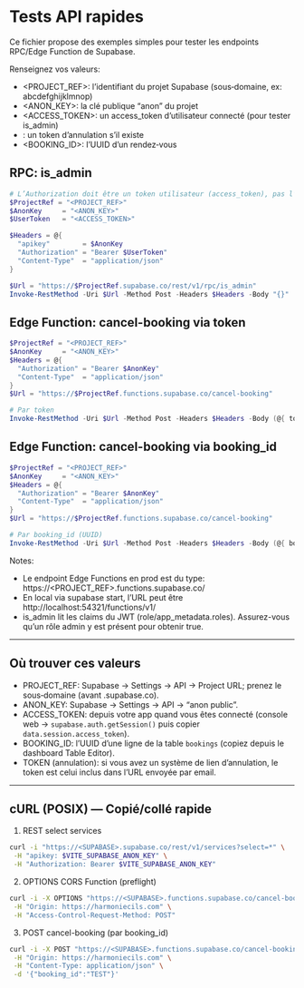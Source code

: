 # Tests API rapides

Ce fichier propose des exemples simples pour tester les endpoints RPC/Edge Function de Supabase.

Renseignez vos valeurs:
- <PROJECT_REF>: l’identifiant du projet Supabase (sous‑domaine, ex: abcdefghijklmnop)
- <ANON_KEY>: la clé publique “anon” du projet
- <ACCESS_TOKEN>: un access_token d’utilisateur connecté (pour tester is_admin)
- <TOKEN>: un token d’annulation s’il existe
- <BOOKING_ID>: l’UUID d’un rendez‑vous

## RPC: is_admin

```powershell
# L’Authorization doit être un token utilisateur (access_token), pas l’anon key
$ProjectRef = "<PROJECT_REF>"
$AnonKey     = "<ANON_KEY>"
$UserToken   = "<ACCESS_TOKEN>"

$Headers = @{
  "apikey"        = $AnonKey
  "Authorization" = "Bearer $UserToken"
  "Content-Type"  = "application/json"
}

$Url = "https://$ProjectRef.supabase.co/rest/v1/rpc/is_admin"
Invoke-RestMethod -Uri $Url -Method Post -Headers $Headers -Body "{}"
```

## Edge Function: cancel-booking via token

```powershell
$ProjectRef = "<PROJECT_REF>"
$AnonKey     = "<ANON_KEY>"
$Headers = @{
  "Authorization" = "Bearer $AnonKey"
  "Content-Type"  = "application/json"
}
$Url = "https://$ProjectRef.functions.supabase.co/cancel-booking"

# Par token
Invoke-RestMethod -Uri $Url -Method Post -Headers $Headers -Body (@{ token = "<TOKEN>" } | ConvertTo-Json)
```

## Edge Function: cancel-booking via booking_id

```powershell
$ProjectRef = "<PROJECT_REF>"
$AnonKey     = "<ANON_KEY>"
$Headers = @{
  "Authorization" = "Bearer $AnonKey"
  "Content-Type"  = "application/json"
}
$Url = "https://$ProjectRef.functions.supabase.co/cancel-booking"

# Par booking_id (UUID)
Invoke-RestMethod -Uri $Url -Method Post -Headers $Headers -Body (@{ booking_id = "<BOOKING_ID>" } | ConvertTo-Json)
```

Notes:
- Le endpoint Edge Functions en prod est du type: https://<PROJECT_REF>.functions.supabase.co/<function-name>
- En local via supabase start, l’URL peut être http://localhost:54321/functions/v1/<function-name>
- is_admin lit les claims du JWT (role/app_metadata.roles). Assurez-vous qu’un rôle admin y est présent pour obtenir true.

---

## Où trouver ces valeurs

- PROJECT_REF: Supabase → Settings → API → Project URL; prenez le sous‑domaine (avant .supabase.co).
- ANON_KEY: Supabase → Settings → API → “anon public”.
- ACCESS_TOKEN: depuis votre app quand vous êtes connecté (console web → `supabase.auth.getSession()` puis copier `data.session.access_token`).
- BOOKING_ID: l’UUID d’une ligne de la table `bookings` (copiez depuis le dashboard Table Editor).
- TOKEN (annulation): si vous avez un système de lien d’annulation, le token est celui inclus dans l’URL envoyée par email.

---

## cURL (POSIX) — Copié/collé rapide

1) REST select services

```bash
curl -i "https://<SUPABASE>.supabase.co/rest/v1/services?select=*" \
 -H "apikey: $VITE_SUPABASE_ANON_KEY" \
 -H "Authorization: Bearer $VITE_SUPABASE_ANON_KEY"
```

2) OPTIONS CORS Function (preflight)

```bash
curl -i -X OPTIONS "https://<SUPABASE>.functions.supabase.co/cancel-booking" \
 -H "Origin: https://harmoniecils.com" \
 -H "Access-Control-Request-Method: POST"
```

3) POST cancel-booking (par booking_id)

```bash
curl -i -X POST "https://<SUPABASE>.functions.supabase.co/cancel-booking" \
 -H "Origin: https://harmoniecils.com" \
 -H "Content-Type: application/json" \
 -d '{"booking_id":"TEST"}'
```
